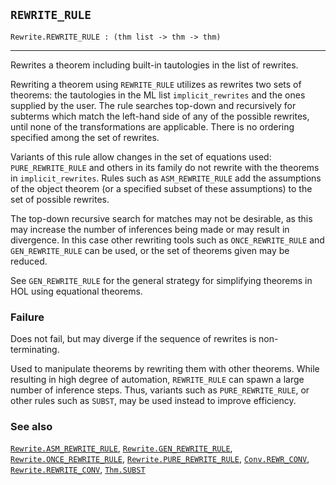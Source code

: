 ## `REWRITE_RULE`

``` hol4
Rewrite.REWRITE_RULE : (thm list -> thm -> thm)
```

------------------------------------------------------------------------

Rewrites a theorem including built-in tautologies in the list of
rewrites.

Rewriting a theorem using `REWRITE_RULE` utilizes as rewrites two sets
of theorems: the tautologies in the ML list `implicit_rewrites` and the
ones supplied by the user. The rule searches top-down and recursively
for subterms which match the left-hand side of any of the possible
rewrites, until none of the transformations are applicable. There is no
ordering specified among the set of rewrites.

Variants of this rule allow changes in the set of equations used:
`PURE_REWRITE_RULE` and others in its family do not rewrite with the
theorems in `implicit_rewrites`. Rules such as `ASM_REWRITE_RULE` add
the assumptions of the object theorem (or a specified subset of these
assumptions) to the set of possible rewrites.

The top-down recursive search for matches may not be desirable, as this
may increase the number of inferences being made or may result in
divergence. In this case other rewriting tools such as
`ONCE_REWRITE_RULE` and `GEN_REWRITE_RULE` can be used, or the set of
theorems given may be reduced.

See `GEN_REWRITE_RULE` for the general strategy for simplifying theorems
in HOL using equational theorems.

### Failure

Does not fail, but may diverge if the sequence of rewrites is
non-terminating.

Used to manipulate theorems by rewriting them with other theorems. While
resulting in high degree of automation, `REWRITE_RULE` can spawn a large
number of inference steps. Thus, variants such as `PURE_REWRITE_RULE`,
or other rules such as `SUBST`, may be used instead to improve
efficiency.

### See also

[`Rewrite.ASM_REWRITE_RULE`](#Rewrite.ASM_REWRITE_RULE),
[`Rewrite.GEN_REWRITE_RULE`](#Rewrite.GEN_REWRITE_RULE),
[`Rewrite.ONCE_REWRITE_RULE`](#Rewrite.ONCE_REWRITE_RULE),
[`Rewrite.PURE_REWRITE_RULE`](#Rewrite.PURE_REWRITE_RULE),
[`Conv.REWR_CONV`](#Conv.REWR_CONV),
[`Rewrite.REWRITE_CONV`](#Rewrite.REWRITE_CONV),
[`Thm.SUBST`](#Thm.SUBST)
